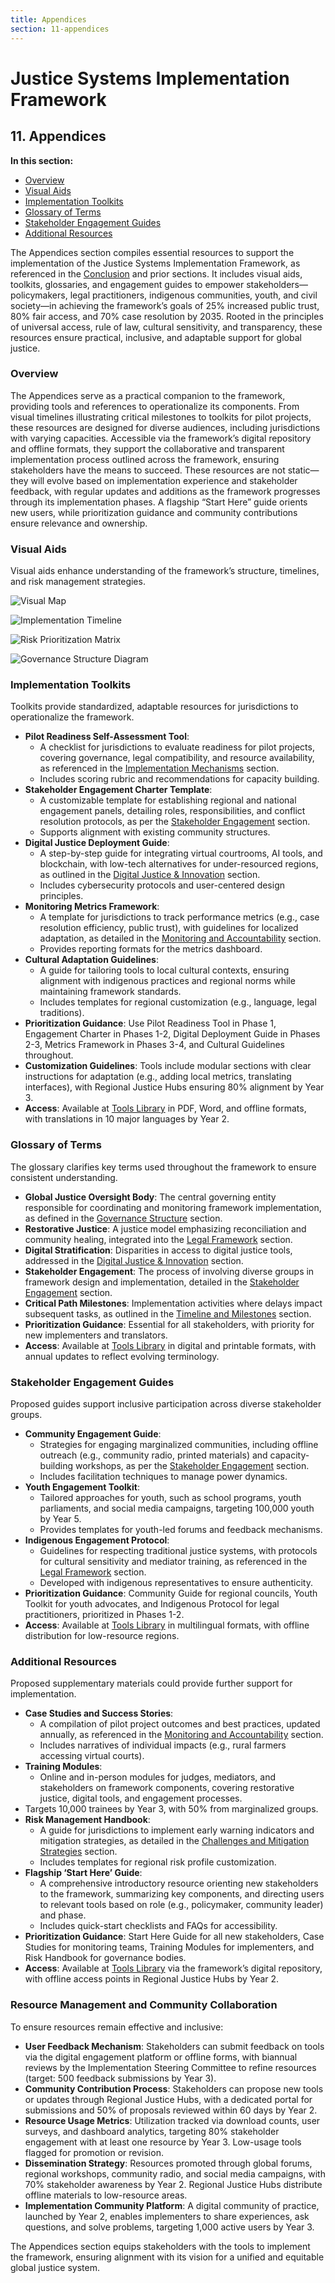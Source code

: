 ```yaml
---
title: Appendices
section: 11-appendices
---
```


# Justice Systems Implementation Framework

## <a id="11-appendices"></a>11. Appendices

**In this section:**
- [Overview](#overview)
- [Visual Aids](#visual-aids)
- [Implementation Toolkits](#implementation-toolkits)
- [Glossary of Terms](#glossary-terms)
- [Stakeholder Engagement Guides](#stakeholder-engagement-guides)
- [Additional Resources](#additional-resources)

The Appendices section compiles essential resources to support the implementation of the Justice Systems Implementation Framework, as referenced in the [Conclusion](/framework/docs/implementation/justice#10-conclusion) and prior sections. It includes visual aids, toolkits, glossaries, and engagement guides to empower stakeholders—policymakers, legal practitioners, indigenous communities, youth, and civil society—in achieving the framework’s goals of 25% increased public trust, 80% fair access, and 70% case resolution by 2035. Rooted in the principles of universal access, rule of law, cultural sensitivity, and transparency, these resources ensure practical, inclusive, and adaptable support for global justice.

### <a id="overview"></a>Overview
The Appendices serve as a practical companion to the framework, providing tools and references to operationalize its components. From visual timelines illustrating critical milestones to toolkits for pilot projects, these resources are designed for diverse audiences, including jurisdictions with varying capacities. Accessible via the framework’s digital repository and offline formats, they support the collaborative and transparent implementation process outlined across the framework, ensuring stakeholders have the means to succeed. These resources are not static—they will evolve based on implementation experience and stakeholder feedback, with regular updates and additions as the framework progresses through its implementation phases. A flagship “Start Here” guide orients new users, while prioritization guidance and community contributions ensure relevance and ownership.

### <a id="visual-aids"></a>Visual Aids
Visual aids enhance understanding of the framework’s structure, timelines, and risk management strategies.

![Visual Map](/images/framework/justice/justice-framework-map.svg)

![Implementation Timeline](/images/framework/justice/implementation-timeline.svg)

![Risk Prioritization Matrix](/images/framework/justice/risk-prioritization-matrix.svg)

![Governance Structure Diagram](/images/framework/justice/governance-structure-diagram.svg)

### <a id="implementation-toolkits"></a>Implementation Toolkits
Toolkits provide standardized, adaptable resources for jurisdictions to operationalize the framework.

- **Pilot Readiness Self-Assessment Tool**:
  - A checklist for jurisdictions to evaluate readiness for pilot projects, covering governance, legal compatibility, and resource availability, as referenced in the [Implementation Mechanisms](/framework/docs/implementation/justice#04-implementation-mechanisms) section.
  - Includes scoring rubric and recommendations for capacity building.
- **Stakeholder Engagement Charter Template**:
  - A customizable template for establishing regional and national engagement panels, detailing roles, responsibilities, and conflict resolution protocols, as per the [Stakeholder Engagement](/framework/docs/implementation/justice#07-stakeholder-engagement) section.
  - Supports alignment with existing community structures.
- **Digital Justice Deployment Guide**:
  - A step-by-step guide for integrating virtual courtrooms, AI tools, and blockchain, with low-tech alternatives for under-resourced regions, as outlined in the [Digital Justice & Innovation](/framework/docs/implementation/justice#05-digital-justice-innovation) section.
  - Includes cybersecurity protocols and user-centered design principles.
- **Monitoring Metrics Framework**:
  - A template for jurisdictions to track performance metrics (e.g., case resolution efficiency, public trust), with guidelines for localized adaptation, as detailed in the [Monitoring and Accountability](/framework/docs/implementation/justice#06-monitoring-accountability) section.
  - Provides reporting formats for the metrics dashboard.
- **Cultural Adaptation Guidelines**:
  - A guide for tailoring tools to local cultural contexts, ensuring alignment with indigenous practices and regional norms while maintaining framework standards.
  - Includes templates for regional customization (e.g., language, legal traditions).
- **Prioritization Guidance**: Use Pilot Readiness Tool in Phase 1, Engagement Charter in Phases 1-2, Digital Deployment Guide in Phases 2-3, Metrics Framework in Phases 3-4, and Cultural Guidelines throughout.
- **Customization Guidelines**: Tools include modular sections with clear instructions for adaptation (e.g., adding local metrics, translating interfaces), with Regional Justice Hubs ensuring 80% alignment by Year 3.
- **Access**: Available at [Tools Library](/framework/tools/justice/toolkits) in PDF, Word, and offline formats, with translations in 10 major languages by Year 2.

### <a id="glossary-terms"></a>Glossary of Terms
The glossary clarifies key terms used throughout the framework to ensure consistent understanding.

- **Global Justice Oversight Body**: The central governing entity responsible for coordinating and monitoring framework implementation, as defined in the [Governance Structure](/framework/docs/implementation/justice#02-governance-structure) section.
- **Restorative Justice**: A justice model emphasizing reconciliation and community healing, integrated into the [Legal Framework](/framework/docs/implementation/justice#03-legal-framework) section.
- **Digital Stratification**: Disparities in access to digital justice tools, addressed in the [Digital Justice & Innovation](/framework/docs/implementation/justice#05-digital-justice-innovation) section.
- **Stakeholder Engagement**: The process of involving diverse groups in framework design and implementation, detailed in the [Stakeholder Engagement](/framework/docs/implementation/justice#07-stakeholder-engagement) section.
- **Critical Path Milestones**: Implementation activities where delays impact subsequent tasks, as outlined in the [Timeline and Milestones](/framework/docs/implementation/justice#09-timeline-milestones) section.
- **Prioritization Guidance**: Essential for all stakeholders, with priority for new implementers and translators.
- **Access**: Available at [Tools Library](/framework/tools/justice/glossary) in digital and printable formats, with annual updates to reflect evolving terminology.

### <a id="stakeholder-engagement-guides"></a>Stakeholder Engagement Guides
Proposed guides support inclusive participation across diverse stakeholder groups.

- **Community Engagement Guide**:
  - Strategies for engaging marginalized communities, including offline outreach (e.g., community radio, printed materials) and capacity-building workshops, as per the [Stakeholder Engagement](/framework/docs/implementation/justice#07-stakeholder-engagement) section.
  - Includes facilitation techniques to manage power dynamics.
- **Youth Engagement Toolkit**:
  - Tailored approaches for youth, such as school programs, youth parliaments, and social media campaigns, targeting 100,000 youth by Year 5.
  - Provides templates for youth-led forums and feedback mechanisms.
- **Indigenous Engagement Protocol**:
  - Guidelines for respecting traditional justice systems, with protocols for cultural sensitivity and mediator training, as referenced in the [Legal Framework](/framework/docs/implementation/justice#03-legal-framework) section.
  - Developed with indigenous representatives to ensure authenticity.
- **Prioritization Guidance**: Community Guide for regional councils, Youth Toolkit for youth advocates, and Indigenous Protocol for legal practitioners, prioritized in Phases 1-2.
- **Access**: Available at [Tools Library](/framework/tools/justice/engagement-guides) in multilingual formats, with offline distribution for low-resource regions.

### <a id="additional-resources"></a>Additional Resources
Proposed supplementary materials could provide further support for implementation.

- **Case Studies and Success Stories**:
  - A compilation of pilot project outcomes and best practices, updated annually, as referenced in the [Monitoring and Accountability](/framework/docs/implementation/justice#06-monitoring-accountability) section.
  - Includes narratives of individual impacts (e.g., rural farmers accessing virtual courts).
- **Training Modules**:
  - Online and in-person modules for judges, mediators, and stakeholders on framework components, covering restorative justice, digital tools, and engagement processes.
 - Targets 10,000 trainees by Year 3, with 50% from marginalized groups.
- **Risk Management Handbook**:
  - A guide for jurisdictions to implement early warning indicators and mitigation strategies, as detailed in the [Challenges and Mitigation Strategies](/framework/docs/implementation/justice#08-challenges-mitigation) section.
  - Includes templates for regional risk profile customization.
- **Flagship ‘Start Here’ Guide**:
  - A comprehensive introductory resource orienting new stakeholders to the framework, summarizing key components, and directing users to relevant tools based on role (e.g., policymaker, community leader) and phase.
  - Includes quick-start checklists and FAQs for accessibility.
- **Prioritization Guidance**: Start Here Guide for all new stakeholders, Case Studies for monitoring teams, Training Modules for implementers, and Risk Handbook for governance bodies.
- **Access**: Available at [Tools Library](/framework/tools/justice/additional-resources) via the framework’s digital repository, with offline access points in Regional Justice Hubs by Year 2.

### Resource Management and Community Collaboration
To ensure resources remain effective and inclusive:

- **User Feedback Mechanism**: Stakeholders can submit feedback on tools via the digital engagement platform or offline forms, with biannual reviews by the Implementation Steering Committee to refine resources (target: 500 feedback submissions by Year 3).
- **Community Contribution Process**: Stakeholders can propose new tools or updates through Regional Justice Hubs, with a dedicated portal for submissions and 50% of proposals reviewed within 60 days by Year 2.
- **Resource Usage Metrics**: Utilization tracked via download counts, user surveys, and dashboard analytics, targeting 80% stakeholder engagement with at least one resource by Year 3. Low-usage tools flagged for promotion or revision.
- **Dissemination Strategy**: Resources promoted through global forums, regional workshops, community radio, and social media campaigns, with 70% stakeholder awareness by Year 2. Regional Justice Hubs distribute offline materials to low-resource areas.
- **Implementation Community Platform**: A digital community of practice, launched by Year 2, enables implementers to share experiences, ask questions, and solve problems, targeting 1,000 active users by Year 3.

The Appendices section equips stakeholders with the tools to implement the framework, ensuring alignment with its vision for a unified and equitable global justice system.
